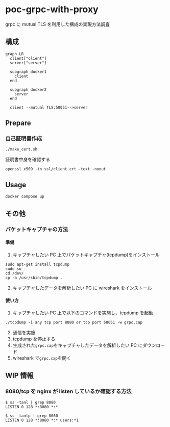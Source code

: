 # poc-grpc-with-proxy

grpc に mutual TLS を利用した構成の実現方法調査

## 構成

```mermaid
graph LR
  client["client"]
  server["server"]

  subgraph docker1
    client
  end

  subgraph docker2
    server
  end

  client --mutual TLS:50051-->server
```

## Prepare

### 自己証明書作成

```console
./make_cert.sh
```

証明書中身を確認する

```console
openssl x509 -in ssl/client.crt -text -noout
```

## Usage

```console
docker compose up
```

## その他

### パケットキャプチャの方法

#### 準備

1. キャプチャしたい PC 上でパケットキャプチャ(tcpdump)をインストール

```console
sudo apt-get install tcpdump
sudo su -
cd /dev/
cp -a /usr/sbin/tcpdump .
```

2. キャプチャしたデータを解析したい PC に wireshark をインストール

#### 使い方

1. キャプチャしたい PC 上で以下のコマンドを実施し、tcpdump を起動

```console
./tcpdump -i any tcp port 8080 or tcp port 50051 -w grpc.cap
```

2. 通信を実施
3. tcpdump を停止する
4. 生成された`grpc.cap`をキャプチャしたデータを解析したい PC にダウンロード
5. wireshark で`grpc.cap`を開く

## WIP 情報

### 8080/tcp を nginx が listen しているか確認する方法

```console
$ ss -tanl | grep 8080
LISTEN 0 128 *:8080 *:*

$ ss -tanlp | grep 8080
LISTEN 0 128 *:8080 *:* users:*1
```
